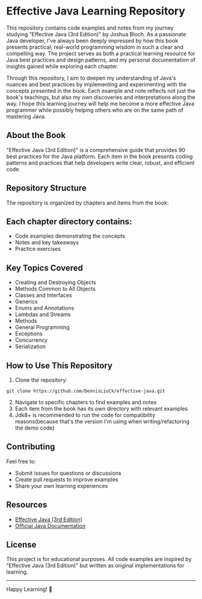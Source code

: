 # Effective Java Learning Repository

This repository contains code examples and notes from my journey studying "Effective Java (3rd Edition)" by Joshua Bloch. As a passionate Java developer, I've always been deeply impressed by how this book presents practical, real-world programming wisdom in such a clear and compelling way. The project serves as both a practical learning resource for Java best practices and design patterns, and my personal documentation of insights gained while exploring each chapter.

Through this repository, I aim to deepen my understanding of Java's nuances and best practices by implementing and experimenting with the concepts presented in the book. Each example and note reflects not just the book's teachings, but also my own discoveries and interpretations along the way. I hope this learning journey will help me become a more effective Java programmer while possibly helping others who are on the same path of mastering Java.

## About the Book

"Effective Java (3rd Edition)" is a comprehensive guide that provides 90 best practices for the Java platform. Each item in the book presents coding patterns and practices that help developers write clear, robust, and efficient code.

## Repository Structure

The repository is organized by chapters and items from the book:


## Each chapter directory contains:
- Code examples demonstrating the concepts
- Notes and key takeaways
- Practice exercises

## Key Topics Covered

- Creating and Destroying Objects
- Methods Common to All Objects
- Classes and Interfaces
- Generics
- Enums and Annotations
- Lambdas and Streams
- Methods
- General Programming
- Exceptions
- Concurrency
- Serialization

## How to Use This Repository

1. Clone the repository:

```
git clone https://github.com/DennisLiuCk/effective-java.git
```

2. Navigate to specific chapters to find examples and notes
3. Each item from the book has its own directory with relevant examples
4. Jdk8+ is recommended to run the code for compatibility reasons(because that's the version I'm using when writing/refactoring the demo code)

## Contributing

Feel free to:
- Submit issues for questions or discussions
- Create pull requests to improve examples
- Share your own learning experiences

## Resources

- [Effective Java (3rd Edition)](https://www.oreilly.com/library/view/effective-java-3rd/9780134686097/)
- [Official Java Documentation](https://docs.oracle.com/en/java/)

## License

This project is for educational purposes. All code examples are inspired by "Effective Java (3rd Edition)" but written as original implementations for learning.

---

Happy Learning! 🚀